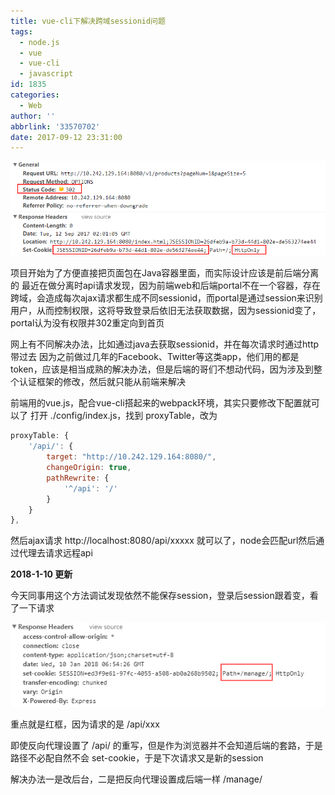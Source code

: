 ```yaml
---
title: vue-cli下解决跨域sessionid问题
tags:
  - node.js
  - vue
  - vue-cli
  - javascript
id: 1835
categories:
  - Web
author: ''
abbrlink: '33570702'
date: 2017-09-12 23:31:00
---
```

![](/images/2017/09/sessionid.png)

项目开始为了方便直接把页面包在Java容器里面，而实际设计应该是前后端分离的
最近在做分离时api请求发现，因为前端web和后端portal不在一个容器，存在跨域，会造成每次ajax请求都生成不同sessionid，而portal是通过session来识别用户，从而控制权限，这将导致登录后依旧无法获取数据，因为sessionid变了，portal认为没有权限并302重定向到首页
<!-- more -->
网上有不同解决办法，比如通过java去获取sessionid，并在每次请求时通过http带过去
因为之前做过几年的Facebook、Twitter等这类app，他们用的都是token，应该是相当成熟的解决办法，但是后端的哥们不想动代码，因为涉及到整个认证框架的修改，然后就只能从前端来解决

前端用的vue.js，配合vue-cli搭起来的webpack环境，其实只要修改下配置就可以了
打开 ./config/index.js，找到 proxyTable，改为
```js
proxyTable: {
	'/api/': {
		target: "http://10.242.129.164:8080/",
		changeOrigin: true,
		pathRewrite: {
			'^/api': '/'
		}
	}
},
```
然后ajax请求 http://localhost:8080/api/xxxxx 就可以了，node会匹配url然后通过代理去请求远程api

**2018-1-10 更新**

今天同事用这个方法调试发现依然不能保存session，登录后session跟着变，看了一下请求

![](/images/2017/09/cookie_session.fw_.png)

重点就是红框，因为请求的是 /api/xxx

即使反向代理设置了 /api/ 的重写，但是作为浏览器并不会知道后端的套路，于是路径不必配自然不会 set-cookie，于是下次请求又是新的session

解决办法一是改后台，二是把反向代理设置成后端一样 /manage/